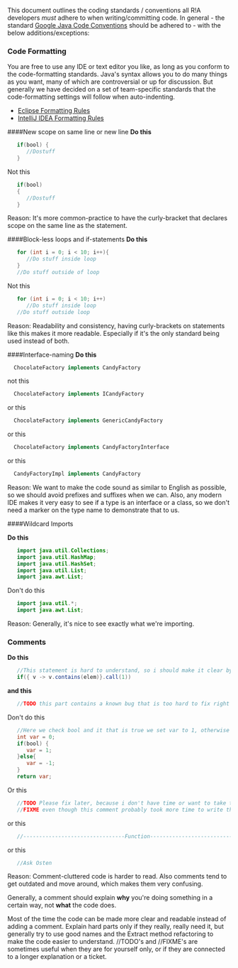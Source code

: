 This document outlines the coding standards / conventions all R!A developers _must_ adhere to when writing/committing code. In general - the standard [Google Java Code Conventions](https://google-styleguide.googlecode.com/svn/trunk/javaguide.html) should be adhered to - with the below additions/exceptions:

### Code Formatting
You are free to use any IDE or text editor you like, as long as you conform to the code-formatting standards. Java's syntax allows you to do many things as you want, many of which are controversial or up for discussion. But generally we have decided on a set of team-specific standards that the code-formatting settings will follow when auto-indenting. 

* [Eclipse Formatting Rules](http://swagger.io/wp-content/uploads/eclipse-formatting.zip)
* [IntelliJ IDEA Formatting Rules](http://swagger.io/wp-content/uploads/idea-settings.zip)

####New scope on same line or new line
**Do this**
```java
   if(bool) {
      //Dostuff
   }
```

Not this
```java
   if(bool)
   {
      //Dostuff
   }
```
Reason: 
It's more common-practice to have the curly-bracket that declares scope on the same line as the statement.

####Block-less loops and if-statements
**Do this**
```java
   for (int i = 0; i < 10; i++){
      //Do stuff inside loop
   }
   //Do stuff outside of loop
```

Not this
```java
   for (int i = 0; i < 10; i++)
      //Do stuff inside loop
   //Do stuff outside loop
```
Reason: 
Readability and consistency, having curly-brackets on statements like this makes it more readable. Especially if it's the only standard being used instead of both.


####Interface-naming
**Do this**
```java
  ChocolateFactory implements CandyFactory  
```

not this
```java
  ChocolateFactory implements ICandyFactory  
```

or this
```java
  ChocolateFactory implements GenericCandyFactory 
```

or this
```java
  ChocolateFactory implements CandyFactoryInterface  
```

or this
```java
  CandyFactoryImpl implements CandyFactory
```

Reason: 
We want to make the code sound as similar to English as possible, so we should avoid prefixes and suffixes when we can. Also, any modern IDE makes it very easy to see if a type is an interface or a class, so we don't need a marker on the type name to demonstrate that to us. 

####Wildcard Imports

**Do this**
```java
   import java.util.Collections;
   import java.util.HashMap;
   import java.util.HashSet;
   import java.util.List;
   import java.awt.List;
```

Don't do this
```java
   import java.util.*;
   import java.awt.List;
```

Reason: 
Generally, it's nice to see exactly what we're importing. 

### Comments
**Do this**

```java
   //This statement is hard to understand, so i should make it clear by a comment 
   if({ v -> v.contains(elem)}.call(1)) 
```

**and this**
```java
   //TODO this part contains a known bug that is too hard to fix right now, it is reported as API-0001
```

Don't do this
```java
   //Here we check bool and it that is true we set var to 1, otherwise we set it to -1 and return it. 
   int var = 0;
   if(bool) {
      var = 1;
   }else{
      var = -1;
   }
   return var;
```
Or this
```java
   //TODO Please fix later, because i don't have time or want to take the effort to fix it. 
   //FIXME even though this comment probably took more time to write than to do it right. 
```

or this
```java 
   //--------------------------------Function-----------------------------------
```

or this
```java 
   //Ask Osten
```
Reason: 
Comment-cluttered code is harder to read. Also comments tend to get outdated and move around, which makes them very confusing.

Generally, a comment should explain __why__ you're doing something in a certain way, not __what__ the code does.

Most of the time the code can be made more clear and readable instead of adding a comment. Explain hard parts only if they really, really need it, but generally try to use good names and the Extract method refactoring to make the code easier to understand. //TODO's and //FIXME's are sometimes useful when they are for yourself only, or if they are connected to a longer explanation or a ticket.
